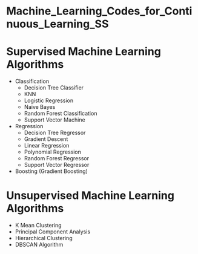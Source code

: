 # Machine_Learning_Codes_for_Continuous_Learning_SS

# Supervised Machine Learning Algorithms
- Classification
  - Decision Tree Classifier
  - KNN
  - Logistic Regression
  - Naive Bayes
  - Random Forest Classification
  - Support Vector Machine
- Regression
  - Decision Tree Regressor
  - Gradient Descent
  - Linear Regression
  - Polynomial Regression
  - Random Forest Regressor
  - Support Vector Regressor
- Boosting (Gradient Boosting)

# Unsupervised Machine Learning Algorithms
- K Mean Clustering
- Principal Component Analysis
- Hierarchical Clustering
- DBSCAN Algorithm
  
